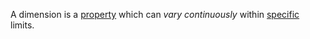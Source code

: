 A dimension is a [property](https://github.com/gcassel/Modular-Organization-Terminology/blob/master/terms/property.md) which can *vary continuously* within [specific](https://github.com/gcassel/Modular-Organization-Terminology/blob/master/terms/specific.md) limits.

